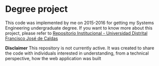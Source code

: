 # Degree project

This code was implemented by me on 2015-2016 for getting my Systems Engineering undergraduate degree. If you want to know more about this project, please refer to [Repositorio Institucional - Universidad Distrital Francisco José de Caldas](https://repository.udistrital.edu.co/handle/11349/5106)

**Disclaimer** This repository is not currently active. It was created to share the code with individuals interested in understanding, from a technical perspective, how the web application was built
